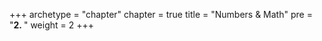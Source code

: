 +++
archetype = "chapter"
chapter = true
title = "Numbers & Math"
pre = "<b>2. </b>"
weight = 2
+++
